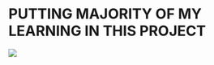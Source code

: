 <h1><b>PUTTING MAJORITY OF MY LEARNING IN THIS PROJECT</b></h1> 

![](https://i.pinimg.com/originals/6d/35/b1/6d35b138beb7657071474ce6c4eb54c0.gif)
